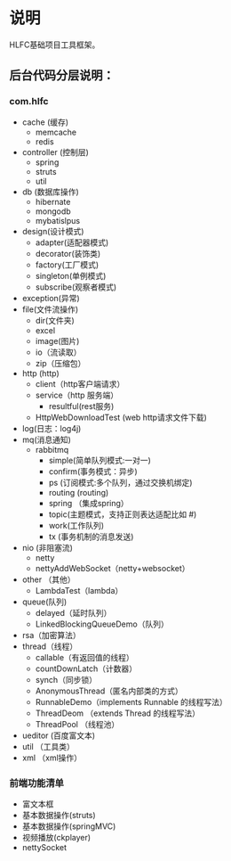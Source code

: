# 说明
HLFC基础项目工具框架。


## 后台代码分层说明：
### com.hlfc
+ cache (缓存)
   + memcache
   + redis
+ controller (控制层)
   + spring 
   + struts
   + util
+ db (数据库操作)
   + hibernate
   + mongodb
   + mybatislpus
+ design(设计模式)
   + adapter(适配器模式)
   + decorator(装饰类)
   + factory(工厂模式)
   + singleton(单例模式)
   + subscribe(观察者模式)
+ exception(异常)
+ file(文件流操作)
   + dir(文件夹)
   + excel
   + image(图片)
   + io（流读取）
   + zip（压缩包）
+ http (http)
   + client（http客户端请求）
   + service（http 服务端）
      + resultful(rest服务)
   + HttpWebDownloadTest (web http请求文件下载)
+ log(日志：log4j)
+ mq(消息通知)
   + rabbitmq
      + simple(简单队列模式:一对一) 
      + confirm(事务模式：异步)
      + ps (订阅模式:多个队列，通过交换机绑定)
      + routing (routing)
      + spring （集成spring）
      + topic(主题模式，支持正则表达适配比如 #)
      + work(工作队列)
      + tx (事务机制的消息发送)
+ nio (非阻塞流)
   + netty
   + nettyAddWebSocket（netty+websocket）
+ other （其他）
   + LambdaTest（lambda）
+ queue(队列)
   + delayed（延时队列）
   + LinkedBlockingQueueDemo（队列）
+ rsa（加密算法）
+ thread（线程）
    + callable（有返回值的线程）
    + countDownLatch（计数器）
    + synch（同步锁）
    + AnonymousThread（匿名内部类的方式）
    + RunnableDemo（implements Runnable 的线程写法）
    + ThreadDeom （extends Thread  的线程写法）
    + ThreadPool （线程池）
+ ueditor (百度富文本)
+ util （工具类）
+ xml （xml操作）  
### 前端功能清单
+ 富文本框
+ 基本数据操作(struts)
+ 基本数据操作(springMVC)
+ 视频播放(ckplayer)
+ nettySocket  
    
   
   

